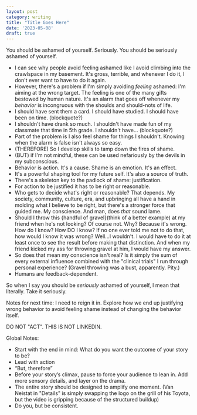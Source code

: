 ```yaml
---
layout: post
category: writing
title: "Title Goes Here"
date: '2023-05-08'
draft: true
---
```


You should be ashamed of yourself. Seriously. You should be seriously ashamed of yourself. 

- I can see why people avoid feeling ashamed like I avoid climbing into the crawlspace in my basement. It's gross, terrible, and whenever I do it, I don't ever want to have to do it again. 
- However, there's a problem if I'm simply avoiding _feeling_ ashamed: I'm aiming at the wrong target. The feeling is one of the many gifts bestowed by human nature. It's an alarm that goes off whenever my _behavior_ is incongruous with the shoulds and should-nots of life.
- I should have sent them a card. I should have studied. I should have been on time. (blockquote?)
- I shouldn't have drank so much. I shouldn't have made fun of my classmate that time in 5th grade. I shouldn't have... (blockquote?)
- Part of the problem is I also feel shame for things I shouldn't. Knowing when the alarm is false isn't always so easy. 
- (THEREFORE) So I develop skills to tamp down the fires of shame.
- (BUT) if I'm not mindful, these can be used nefariously by the devils in my subconscious.
- Behavior is action. It's a cause. Shame is an emotion. It's an effect. 
- It's a powerful shaping tool for my future self. It's also a source of truth.
- There's a skeleton key to the padlock of shame: justification.
- For action to be justified it has to be right or reasonable. 
- Who gets to decide what's right or reasonable? That depends. My society, community, culture, era, and upbringing all have a hand in molding what I believe to be right, but there's a stronger force that guided me. My conscience. And man, does _that_ sound lame. 
- Should I throw this {handful of gravel}(think of a better example) at my friend when he's not looking? Of course not. Why? Because it's wrong. How do I know? How DO I know? If no one ever told me not to do that, how would I know it was wrong? Well...I wouldn't. I would have to do it at least once to see the result before making that distinction. And when my friend kicked my ass for throwing gravel at him, I would have my answer.
- So does that mean my conscience isn't real? Is it simply the sum of every external influence combined with the "clinical trials" I run through personal experience? (Gravel throwing was a bust, apparently. Pity.)
- Humans are feedback-dependent. 

So when I say you should be _seriously_ ashamed of yourself, I mean that literally. Take it seriously.

Notes for next time: I need to reign it in. Explore how we end up justifying wrong behavior to avoid feeling shame instead of changing the behavior itself.

DO NOT "ACT". THIS IS NOT LINKEDIN.

Global Notes:

- Start with the end in mind: What do you want the outcome of your story to be?
- Lead with action
- “But, therefore”
- Before your story’s climax, pause to force your audience to lean in. Add more sensory details, and layer on the drama.
- The entire story should be designed to amplify one moment. (Van Neistat in "Details" is simply swapping the logo on the grill of his Toyota, but the video is gripping because of the structured buildup)
- Do you, but be consistent.
